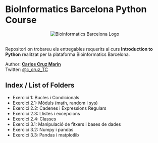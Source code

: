 # BioInformatics Barcelona Python Course

<div style="text-align:center">
  <img src="https://bioinformaticsbarcelona.eu/wp-content/uploads/2023/06/bioinformatics.svg" alt="Bioinformatics Barcelona Logo">
</div>
<br>

Repositori on trobareu els entregables requerits al curs **Introduction to Python** realitzat per la plataforma Bioinformatics Barcelona.

Author: **[Carlos Cruz Marin](https://www.linkedin.com/in/carlos-cruz-marin/)**  
Twitter: [@c_cruz_TC](https://twitter.com/c_cruz_TC)
## Index / List of Folders

- Exercici 1: Bucles i Condicionals
- Exercici 2.1: Mòduls (math, random i sys)
- Exercici 2.2: Cadenes i Expressions Regulars
- Exercici 2.3: Llistes i excepcions
- Exercici 2.4: Classes
- Exercici 3.1: Manipulació de fitxers i bases de dades
- Exercici 3.2: Numpy i pandas
- Exercici 3.3: Pandas i matplotlib
